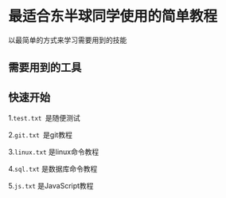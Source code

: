 # 最适合东半球同学使用的简单教程

以最简单的方式来学习需要用到的技能

## 需要用到的工具





## 快速开始

1.`test.txt `是随便测试

2.`git.txt `是git教程

3.`linux.txt` 是linux命令教程

4.`sql.txt` 是数据库命令教程

5.`js.txt` 是JavaScript教程

